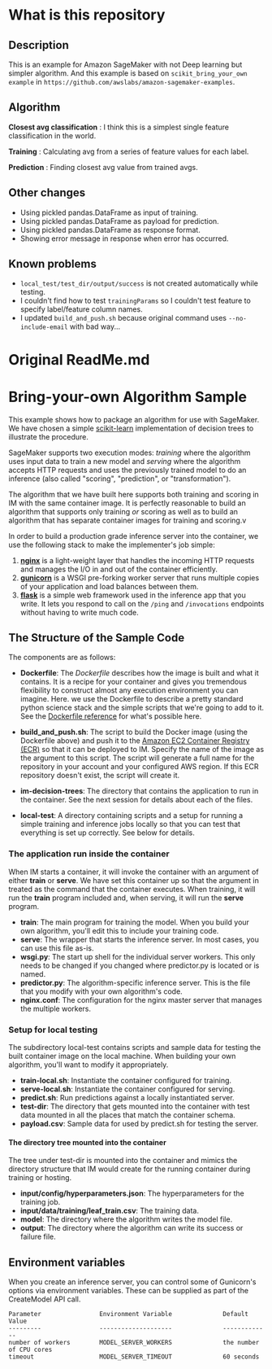 # What is this repository

## Description
This is an example for Amazon SageMaker with not Deep learning but simpler algorithm.
And this example is based on `scikit_bring_your_own example` in `https://github.com/awslabs/amazon-sagemaker-examples`.

## Algorithm

**Closest avg classification** : I think this is a simplest single feature classification in the world.

**Training** : Calculating avg from a series of feature values for each label.

**Prediction** : Finding closest avg value from trained avgs.

## Other changes

- Using pickled pandas.DataFrame as input of training.
- Using pickled pandas.DataFrame as payload for prediction.
- Using pickled pandas.DataFrame as response format.
- Showing error message in response when error has occurred.

## Known problems

- `local_test/test_dir/output/success` is not created automatically while testing.
- I couldn't find how to test `trainingParams` so I couldn't test feature to specify label/feature column names.
- I updated `build_and_push.sh` because original command uses `--no-include-email` with bad way...

# Original ReadMe.md
>
# Bring-your-own Algorithm Sample
>
This example shows how to package an algorithm for use with SageMaker. We have chosen a simple [scikit-learn][skl] implementation of decision trees to illustrate the procedure.
>
SageMaker supports two execution modes: _training_ where the algorithm uses input data to train a new model and _serving_ where the algorithm accepts HTTP requests and uses the previously trained model to do an inference (also called "scoring", "prediction", or "transformation").
>
The algorithm that we have built here supports both training and scoring in IM with the same container image. It is perfectly reasonable to build an algorithm that supports only training _or_ scoring as well as to build an algorithm that has separate container images for training and scoring.v
>
In order to build a production grade inference server into the container, we use the following stack to make the implementer's job simple:
>
1. __[nginx][nginx]__ is a light-weight layer that handles the incoming HTTP requests and manages the I/O in and out of the container efficiently.
2. __[gunicorn][gunicorn]__ is a WSGI pre-forking worker server that runs multiple copies of your application and load balances between them.
3. __[flask][flask]__ is a simple web framework used in the inference app that you write. It lets you respond to call on the `/ping` and `/invocations` endpoints without having to write much code.
>
## The Structure of the Sample Code
>
The components are as follows:
>
* __Dockerfile__: The _Dockerfile_ describes how the image is built and what it contains. It is a recipe for your container and gives you tremendous flexibility to construct almost any execution environment you can imagine. Here. we use the Dockerfile to describe a pretty standard python science stack and the simple scripts that we're going to add to it. See the [Dockerfile reference][dockerfile] for what's possible here.
>
* __build\_and\_push.sh__: The script to build the Docker image (using the Dockerfile above) and push it to the [Amazon EC2 Container Registry (ECR)][ecr] so that it can be deployed to IM. Specify the name of the image as the argument to this script. The script will generate a full name for the repository in your account and your configured AWS region. If this ECR repository doesn't exist, the script will create it.
>
* __im-decision-trees__: The directory that contains the application to run in the container. See the next session for details about each of the files.
>
* __local-test__: A directory containing scripts and a setup for running a simple training and inference jobs locally so that you can test that everything is set up correctly. See below for details.
>
### The application run inside the container
>
When IM starts a container, it will invoke the container with an argument of either __train__ or __serve__. We have set this container up so that the argument in treated as the command that the container executes. When training, it will run the __train__ program included and, when serving, it will run the __serve__ program.
>
* __train__: The main program for training the model. When you build your own algorithm, you'll edit this to include your training code.
* __serve__: The wrapper that starts the inference server. In most cases, you can use this file as-is.
* __wsgi.py__: The start up shell for the individual server workers. This only needs to be changed if you changed where predictor.py is located or is named.
* __predictor.py__: The algorithm-specific inference server. This is the file that you modify with your own algorithm's code.
* __nginx.conf__: The configuration for the nginx master server that manages the multiple workers.
>
### Setup for local testing
>
The subdirectory local-test contains scripts and sample data for testing the built container image on the local machine. When building your own algorithm, you'll want to modify it appropriately.
>
* __train-local.sh__: Instantiate the container configured for training.
* __serve-local.sh__: Instantiate the container configured for serving.
* __predict.sh__: Run predictions against a locally instantiated server.
* __test-dir__: The directory that gets mounted into the container with test data mounted in all the places that match the container schema.
* __payload.csv__: Sample data for used by predict.sh for testing the server.
>
#### The directory tree mounted into the container
>
The tree under test-dir is mounted into the container and mimics the directory structure that IM would create for the running container during training or hosting.
>
* __input/config/hyperparameters.json__: The hyperparameters for the training job.
* __input/data/training/leaf_train.csv__: The training data.
* __model__: The directory where the algorithm writes the model file.
* __output__: The directory where the algorithm can write its success or failure file.
>
## Environment variables
>
When you create an inference server, you can control some of Gunicorn's options via environment variables. These
can be supplied as part of the CreateModel API call.
>
    Parameter                Environment Variable              Default Value
    ---------                --------------------              -------------
    number of workers        MODEL_SERVER_WORKERS              the number of CPU cores
    timeout                  MODEL_SERVER_TIMEOUT              60 seconds


[skl]: http://scikit-learn.org "scikit-learn Home Page"
[dockerfile]: https://docs.docker.com/engine/reference/builder/ "The official Dockerfile reference guide"
[ecr]: https://aws.amazon.com/ecr/ "ECR Home Page"
[nginx]: http://nginx.org/
[gunicorn]: http://gunicorn.org/
[flask]: http://flask.pocoo.org/
